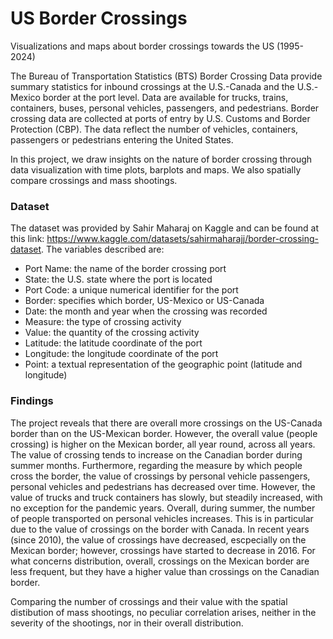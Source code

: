 # US Border Crossings
Visualizations and maps about border crossings towards the US (1995-2024)

The Bureau of Transportation Statistics (BTS) Border Crossing Data provide summary statistics for inbound crossings at the U.S.-Canada and the U.S.-Mexico border at the port level. Data are available for trucks, trains, containers, buses, personal vehicles, passengers, and pedestrians. Border crossing data are collected at ports of entry by U.S. Customs and Border Protection (CBP). The data reflect the number of vehicles, containers, passengers or pedestrians entering the United States.

In this project, we draw insights on the nature of border crossing through data visualization with time plots, barplots and maps. We also spatially compare crossings and mass shootings.

### Dataset ###
The dataset was provided by Sahir Maharaj on Kaggle and can be found at this link: https://www.kaggle.com/datasets/sahirmaharajj/border-crossing-dataset.
The variables described are: 
- Port Name: the name of the border crossing port
- State: the U.S. state where the port is located
- Port Code: a unique numerical identifier for the port
- Border: specifies which border, US-Mexico or US-Canada
- Date: the month and year when the crossing was recorded
- Measure: the type of crossing activity
- Value: the quantity of the crossing activity
- Latitude: the latitude coordinate of the port
- Longitude: the longitude coordinate of the port
- Point: a textual representation of the geographic point (latitude and longitude)


### Findings ###
The project reveals that there are overall more crossings on the US-Canada border than on the US-Mexican border. However, the overall value (people crossing) is higher on the Mexican border, all year round, across all years. The value of crossing tends to increase on the Canadian border during summer months.
Furthermore, regarding the measure by which people cross the border, the value of crossings by personal vehicle passengers, personal vehicles and pedestrians has decreased over time. However, the value of trucks and truck containers has slowly, but steadily increased, with no exception for the pandemic years. Overall, during summer, the number of people transported on personal vehicles increases. This is in particular due to the value of crossings on the border with Canada. In recent years (since 2010), the value of crossings have decreased, escpecially on the Mexican border; however, crossings have started to decrease in 2016. 
For what concerns distribution, overall, crossings on the Mexican border are less frequent, but they have a higher value than crossings on the Canadian border.

Comparing the number of crossings and their value with the spatial distibution of mass shootings, no peculiar correlation arises, neither in the severity of the shootings, nor in their overall distribution.

